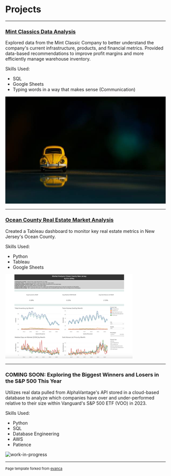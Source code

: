 # Projects
---

### <a href="https://e-gilley.github.io/Mint-Classics-Analysis/" target="_blank">Mint Classics Data Analysis</a>

Explored data from the Mint Classic Company to better understand the company's current infrastructure, products, and financial metrics. Provided data-based recommendations to improve profit margins and more efficiently manage warehouse inventory.

Skills Used:
- SQL
- Google Sheets
- Typing words in a way that makes sense (Communication)

<div class="project-link">
    <a href="https://e-gilley.github.io//Mint-Classics-Analysis/" target="_blank">
        <img src="images/fahad-bin-kamal-anik-QLaa3aYpwv8-unsplash.jpg?raw=true" alt="Project Image">
    </a>
</div>

---

### <a href="https://public.tableau.com/views/OceanCountyRealEstateMarketOverview/OceanCountyDashboard?:language=en-US&:display_count=n&:origin=viz_share_link" target="_blank">Ocean County Real Estate Market Analysis</a>

Created a Tableau dashboard to monitor key real estate metrics in New Jersey's Ocean County.

Skills Used:
- Python
- Tableau
- Google Sheets

<a href="https://public.tableau.com/views/OceanCountyRealEstateMarketOverview/OceanCountyDashboard?:language=en-US&:display_count=n&:origin=viz_share_link" target="_blank">
  <img src="images/Dashboard.png?raw=true" alt="A dashboard showing real estate information for Ocean County, New Jersey" width="400">
</a>


---

### COMING SOON: Exploring the Biggest Winners and Losers in the S&P 500 This Year

Utilizes real data pulled from AlphaVantage's API stored in a cloud-based database to analyze which companies have over and under-performed relative to their size within Vanguard's S&P 500 ETF (VOO) in 2023.

Skills Used:
- Python
- SQL
- Database Engineering
- AWS
- Patience

![work-in-progress](https://github.com/E-Gilley/gilley/assets/150806239/d6f55c35-140b-4a4f-b1ff-802d97bc88a1)


---
<p style="font-size:11px">Page template forked from <a href="https://github.com/evanca/quick-portfolio">evanca</a></p>
<!-- Remove above link if you don't want to attibute -->
